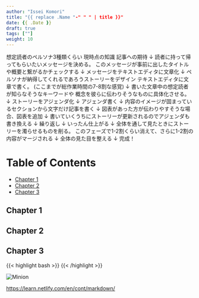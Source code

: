```yaml
---
author: "Issei Komori"
title: "{{ replace .Name "-" " " | title }}"
date: {{ .Date }}
draft: true
tags: [""]
weight: 10
---
```


想定読者のペルソナ3種類くらい
    現時点の知識
    記事への期待
↓
読者に持って帰ってもらいたいメッセージを決める。
    このメッセージが事前に出したタイトルや概要と繋がるかチェックする
↓
メッセージをテキストエディタに文章化
↓
ペルソナが納得してくれるであろうストーリーをデザイン
    テキストエディタに文章で書く。
    (ここまでが総作業時間の7-8割な感覚)
↓
書いた文章中の想定読者が知らなそうなキーワードや
概念を彼らに伝わりそうなものに具体化させる。
↓
ストーリーをアジェンダ化
↓
アジェンダ書く
↓
内容のイメージが固まっているセクションから文字だけ記事を書く
↓
図表があった方が伝わりやすそうな場合、図表を追加
↓
書いていくうちにストーリーが更新されるのでアジェンダも書き換える
↓
繰り返し
↓
いったん仕上がる
↓
全体を通して見たときにストーリーを濁らせるものを削る。
このフェーズで1-2割くらい消えて、さらに1-2割の内容がマージされる
↓
全体の見た目を整える
↓
完成！

# Table of Contents
  * [Chapter 1](#chapter-1)
  * [Chapter 2](#chapter-2)
  * [Chapter 3](#chapter-3)


## Chapter 1 <a id="chapter-1"></a>

## Chapter 2 <a id="chapter-2"></a>

## Chapter 3 <a id="chapter-3"></a>

{{< highlight bash >}}
{{< /highlight >}}

![Minion](https://octodex.github.com/images/minion.png)

https://learn.netlify.com/en/cont/markdown/
